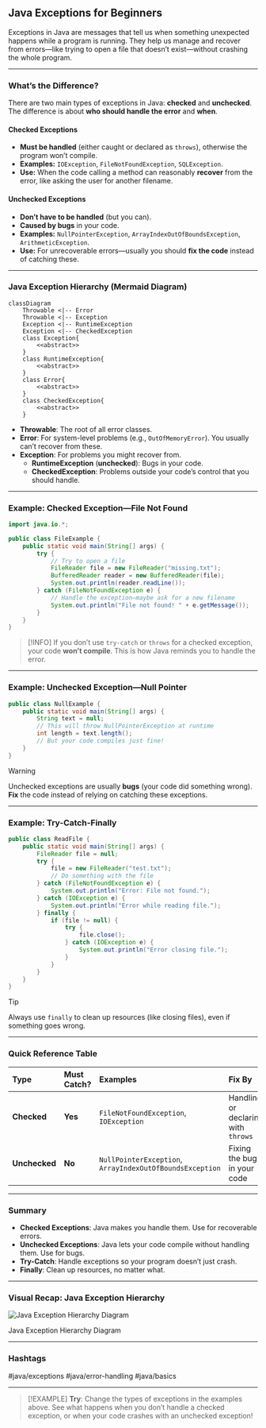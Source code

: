 
## Java Exceptions for Beginners

Exceptions in Java are messages that tell us when something unexpected happens while a program is running. They help us manage and recover from errors—like trying to open a file that doesn’t exist—without crashing the whole program.

***

### What’s the Difference?

There are two main types of exceptions in Java: **checked** and **unchecked**. The difference is about **who should handle the error** and **when**.

#### Checked Exceptions

- **Must be handled** (either caught or declared as `throws`), otherwise the program won’t compile.
- **Examples:** `IOException`, `FileNotFoundException`, `SQLException`.
- **Use:** When the code calling a method can reasonably **recover** from the error, like asking the user for another filename.


#### Unchecked Exceptions

- **Don’t have to be handled** (but you can).
- **Caused by bugs** in your code.
- **Examples:** `NullPointerException`, `ArrayIndexOutOfBoundsException`, `ArithmeticException`.
- **Use:** For unrecoverable errors—usually you should **fix the code** instead of catching these.

***

### Java Exception Hierarchy (Mermaid Diagram)

```mermaid
classDiagram
    Throwable <|-- Error
    Throwable <|-- Exception
    Exception <|-- RuntimeException
    Exception <|-- CheckedException
    class Exception{
        <<abstract>>
    }
    class RuntimeException{
        <<abstract>>
    }
    class Error{
        <<abstract>>
    }
    class CheckedException{
        <<abstract>>
    }
```

- **Throwable**: The root of all error classes.
- **Error**: For system-level problems (e.g., `OutOfMemoryError`). You usually can’t recover from these.
- **Exception**: For problems you might recover from.
    - **RuntimeException** (**unchecked**): Bugs in your code.
    - **CheckedException**: Problems outside your code’s control that you should handle.

***

### Example: Checked Exception—File Not Found

```java
import java.io.*;

public class FileExample {
    public static void main(String[] args) {
        try {
            // Try to open a file
            FileReader file = new FileReader("missing.txt");
            BufferedReader reader = new BufferedReader(file);
            System.out.println(reader.readLine());
        } catch (FileNotFoundException e) {
            // Handle the exception—maybe ask for a new filename
            System.out.println("File not found! " + e.getMessage());
        }
    }
}
```

> [!INFO]
> If you don’t use `try-catch` or `throws` for a checked exception, your code **won’t compile**. This is how Java reminds you to handle the error.

***

### Example: Unchecked Exception—Null Pointer

```java
public class NullExample {
    public static void main(String[] args) {
        String text = null;
        // This will throw NullPointerException at runtime
        int length = text.length();
        // But your code compiles just fine!
    }
}
```

> [!WARNING]
> Unchecked exceptions are usually **bugs** (your code did something wrong). **Fix** the code instead of relying on catching these exceptions.

***

### Example: Try-Catch-Finally

```java
public class ReadFile {
    public static void main(String[] args) {
        FileReader file = null;
        try {
            file = new FileReader("test.txt");
            // Do something with the file
        } catch (FileNotFoundException e) {
            System.out.println("Error: File not found.");
        } catch (IOException e) {
            System.out.println("Error while reading file.");
        } finally {
            if (file != null) {
                try {
                    file.close();
                } catch (IOException e) {
                    System.out.println("Error closing file.");
                }
            }
        }
    }
}
```

> [!TIP]
> Always use `finally` to clean up resources (like closing files), even if something goes wrong.

***

### Quick Reference Table

| **Type** | **Must Catch?** | **Examples** | **Fix By** |
| :-- | :-- | :-- | :-- |
| **Checked** | **Yes** | `FileNotFoundException`, `IOException` | Handling or declaring with `throws` |
| **Unchecked** | **No** | `NullPointerException`, `ArrayIndexOutOfBoundsException` | Fixing the bug in your code |


***

### Summary

- **Checked Exceptions**: Java makes you handle them. Use for recoverable errors.
- **Unchecked Exceptions**: Java lets your code compile without handling them. Use for bugs.
- **Try-Catch**: Handle exceptions so your program doesn’t just crash.
- **Finally**: Clean up resources, no matter what.

***

### Visual Recap: Java Exception Hierarchy

![Java Exception Hierarchy Diagram](https://ppl-ai-code-interpreter-files.s3.amazonaws.com/web/direct-files/17f4786b913e372f9422a55747c3d2f1/07c371da-e0d0-40d9-8256-a59d1f3f8726/e31f788d.png)

Java Exception Hierarchy Diagram

***

### Hashtags

\#java/exceptions \#java/error-handling \#java/basics

***

> [!EXAMPLE]
> **Try**: Change the types of exceptions in the examples above. See what happens when you don’t handle a checked exception, or when your code crashes with an unchecked exception!

